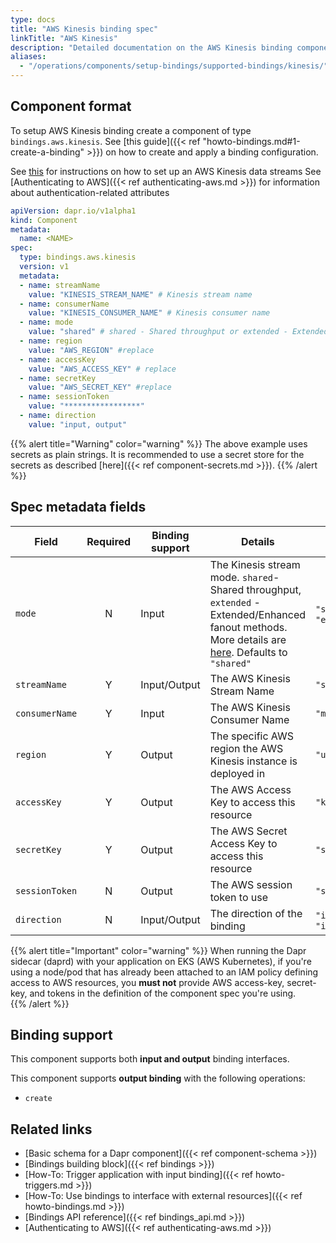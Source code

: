 ```yaml
---
type: docs
title: "AWS Kinesis binding spec"
linkTitle: "AWS Kinesis"
description: "Detailed documentation on the AWS Kinesis binding component"
aliases:
  - "/operations/components/setup-bindings/supported-bindings/kinesis/"
---
```

## Component format

To setup AWS Kinesis binding create a component of type `bindings.aws.kinesis`. See [this guide]({{< ref "howto-bindings.md#1-create-a-binding" >}}) on how to create and apply a binding configuration.

See [this](https://aws.amazon.com/kinesis/data-streams/getting-started/) for instructions on how to set up an AWS Kinesis data streams
See [Authenticating to AWS]({{< ref authenticating-aws.md >}}) for information about authentication-related attributes

```yaml
apiVersion: dapr.io/v1alpha1
kind: Component
metadata:
  name: <NAME>
spec:
  type: bindings.aws.kinesis
  version: v1
  metadata:
  - name: streamName
    value: "KINESIS_STREAM_NAME" # Kinesis stream name
  - name: consumerName
    value: "KINESIS_CONSUMER_NAME" # Kinesis consumer name
  - name: mode
    value: "shared" # shared - Shared throughput or extended - Extended/Enhanced fanout
  - name: region
    value: "AWS_REGION" #replace
  - name: accessKey
    value: "AWS_ACCESS_KEY" # replace
  - name: secretKey
    value: "AWS_SECRET_KEY" #replace
  - name: sessionToken
    value: "*****************"
  - name: direction
    value: "input, output"
```
{{% alert title="Warning" color="warning" %}}
The above example uses secrets as plain strings. It is recommended to use a secret store for the secrets as described [here]({{< ref component-secrets.md >}}).
{{% /alert %}}

## Spec metadata fields

| Field              | Required | Binding support |  Details | Example |
|--------------------|:--------:|------------|-----|---------|
| `mode` | N | Input| The Kinesis stream mode. `shared`- Shared throughput, `extended` - Extended/Enhanced fanout methods. More details are [here](https://docs.aws.amazon.com/streams/latest/dev/building-consumers.html). Defaults to `"shared"` | `"shared"`, `"extended"` |
| `streamName` | Y | Input/Output | The AWS Kinesis Stream Name | `"stream"` |
| `consumerName` | Y | Input |  The AWS Kinesis Consumer Name | `"myconsumer"` |
| `region`             | Y        | Output |  The specific AWS region the AWS Kinesis instance is deployed in | `"us-east-1"`       |
| `accessKey`          | Y        | Output | The AWS Access Key to access this resource                              | `"key"`             |
| `secretKey`          | Y        | Output | The AWS Secret Access Key to access this resource                       | `"secretAccessKey"` |
| `sessionToken`       | N        | Output | The AWS session token to use                                            | `"sessionToken"`    |
| `direction`       | N        | Input/Output | The direction of the binding                                            | `"input"`, `"output"`, `"input, output"`    |

{{% alert title="Important" color="warning" %}}
When running the Dapr sidecar (daprd) with your application on EKS (AWS Kubernetes), if you're using a node/pod that has already been attached to an IAM policy defining access to AWS resources, you **must not** provide AWS access-key, secret-key, and tokens in the definition of the component spec you're using.  
{{% /alert %}}

## Binding support

This component supports both **input and output** binding interfaces.

This component supports **output binding** with the following operations:

- `create`
## Related links

- [Basic schema for a Dapr component]({{< ref component-schema >}})
- [Bindings building block]({{< ref bindings >}})
- [How-To: Trigger application with input binding]({{< ref howto-triggers.md >}})
- [How-To: Use bindings to interface with external resources]({{< ref howto-bindings.md >}})
- [Bindings API reference]({{< ref bindings_api.md >}})
- [Authenticating to AWS]({{< ref authenticating-aws.md >}})
